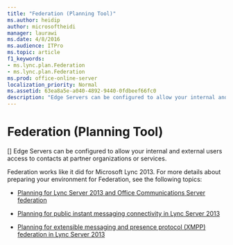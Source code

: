 ```yaml
---
title: "Federation (Planning Tool)"
ms.author: heidip
author: microsoftheidi
manager: laurawi
ms.date: 4/8/2016
ms.audience: ITPro
ms.topic: article
f1_keywords:
- ms.lync.plan.Federation
- ms.lync.plan.Federation
ms.prod: office-online-server
localization_priority: Normal
ms.assetid: 63ea8a5e-a040-4892-9440-0fdbeef66fc0
description: "Edge Servers can be configured to allow your internal and external users access to contacts at partner organizations or services."
---
```


# Federation (Planning Tool)
[]
Edge Servers can be configured to allow your internal and external users access to contacts at partner organizations or services.
  
 Federation works like it did for Microsoft Lync 2013. For more details about preparing your environment for Federation, see the following topics:
  
- [Planning for Lync Server 2013 and Office Communications Server federation](https://technet.microsoft.com/en-us/library/jj205335%28v=ocs.15%29.aspx)
    
- [Planning for public instant messaging connectivity in Lync Server 2013](https://technet.microsoft.com/en-us/library/jj205349%28v=ocs.15%29.aspx)
    
- [Planning for extensible messaging and presence protocol (XMPP) federation in Lync Server 2013](https://technet.microsoft.com/en-us/library/jj205107%28v=ocs.15%29.aspx)
    

